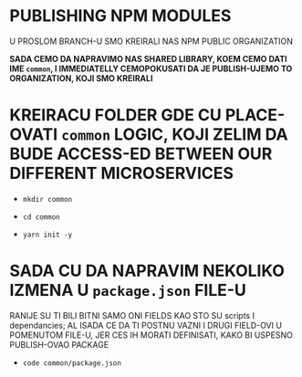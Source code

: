 # PUBLISHING NPM MODULES

U PROSLOM BRANCH-U SMO KREIRALI NAS NPM PUBLIC ORGANIZATION

**SADA CEMO DA NAPRAVIMO NAS SHARED LIBRARY, KOEM CEMO DATI IME `common`, I IMMEDIATELLY CEMOPOKUSATI DA JE PUBLISH-UJEMO TO ORGANIZATION, KOJI SMO KREIRALI**

# KREIRACU FOLDER GDE CU PLACE-OVATI `common` LOGIC, KOJI ZELIM DA BUDE ACCESS-ED BETWEEN OUR DIFFERENT MICROSERVICES

- `mkdir common`

- `cd common`

- `yarn init -y`

# SADA CU DA NAPRAVIM NEKOLIKO IZMENA U `package.json` FILE-U

RANIJE SU TI BILI BITNI SAMO ONI FIELDS KAO STO SU scripts I dependancies; AL ISADA CE DA TI POSTNU VAZNI I DRUGI FIELD-OVI U POMENUTOM FILE-U, JER CES IH MORATI DEFINISATI, KAKO BI USPESNO PUBLISH-OVAO PACKAGE

- `code common/package.json`

```json

```
